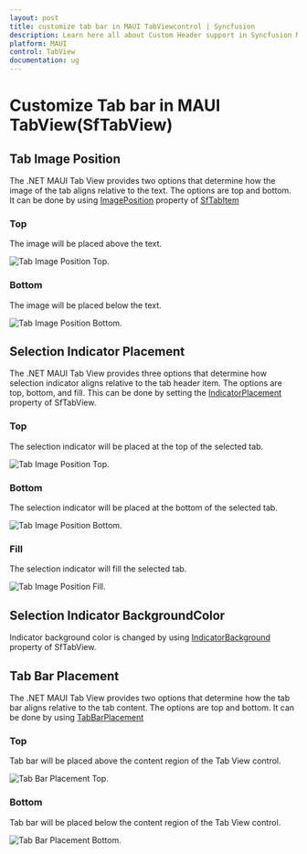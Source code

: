 ```yaml
---
layout: post
title: customize tab bar in MAUI TabViewcontrol | Syncfusion
description: Learn here all about Custom Header support in Syncfusion MAUI TabView(SfTabView) control and more.
platform: MAUI
control: TabView
documentation: ug
---
```


# Customize Tab bar in MAUI TabView(SfTabView)

## Tab Image Position

The .NET MAUI Tab View provides two options that determine how the image of the tab aligns relative to the text. The options are top and bottom. It can be done by using [ImagePosition](https://npmci.syncfusion.com/maui/api/development/maui-tabview/) property of [SfTabItem](https://npmci.syncfusion.com/maui/api/development/maui-tabview/api/Syncfusion.Maui.TabView.SfTabItem.html#Syncfusion_Maui_TabView_SfTabItem_ImagePosition)

### Top

The image will be placed above the text.

![Tab Image Position Top.](images/tab-view/Image-Position-Top.png) 

### Bottom

The image will be placed below the text.

![Tab Image Position Bottom.](images/tab-view/Image-Position-Bottom.png) 

## Selection Indicator Placement

The .NET MAUI Tab View provides three options that determine how selection indicator aligns relative to the tab header item. The options are top, bottom, and fill. This can be done by setting the [IndicatorPlacement](https://npmci.syncfusion.com/maui/api/development/maui-tabview/api/Syncfusion.Maui.TabView.SfTabView.html#Syncfusion_Maui_TabView_SfTabView_IndicatorPlacement) property of SfTabView.

### Top

The selection indicator will be placed at the top of the selected tab.

![Tab Image Position Top.](images/tab-view/Selection-Indicator-placement-Top.png) 

### Bottom

The selection indicator will be placed at the bottom of the selected tab.

![Tab Image Position Bottom.](images/tab-view/Selection-Indicator-placement-Bottom.png) 

### Fill

The selection indicator will fill the selected tab.

![Tab Image Position Fill.](images/tab-view/Selection-Indicator-placement-Fill.png) 

## Selection Indicator BackgroundColor

Indicator background color is changed by using [IndicatorBackground](https://npmci.syncfusion.com/maui/api/development/maui-tabview/api/Syncfusion.Maui.TabView.SfTabView.html#Syncfusion_Maui_TabView_SfTabView_IndicatorBackground) property of SfTabView.

## Tab Bar Placement

The .NET MAUI Tab View provides two options that determine how the tab bar aligns relative to the tab content. The options are top and bottom. It can be done by using [TabBarPlacement](https://npmci.syncfusion.com/maui/api/development/maui-tabview/api/Syncfusion.Maui.TabView.SfTabView.html#Syncfusion_Maui_TabView_SfTabView_TabBarPlacement)

### Top

Tab bar will be placed above the content region of the Tab View control.

![Tab Bar Placement Top.](images/tab-view/Tab-bar-Placement-Top.png) 

### Bottom

Tab bar will be placed below the content region of the Tab View control. 

![Tab Bar Placement Bottom.](images/tab-view/Tab-bar-Placement-Bottom.png) 